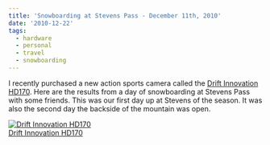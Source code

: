 ```yaml
---
title: 'Snowboarding at Stevens Pass - December 11th, 2010'
date: '2010-12-22'
tags:
  - hardware
  - personal
  - travel
  - snowboarding
---
```


I recently purchased a new action sports camera called the [Drift Innovation HD170](https://www.driftinnovation.com/hd170-action-camera). Here are the results from a day of snowboarding at Stevens Pass with some friends. This was our first day up at Stevens of the season. It was also the second day the backside of the mountain was open.

[![](https://www.driftinnovation.com/images/stories/flexicontent/l_2-l.jpg 'Drift Innovation HD170')  
Drift Innovation HD170](https://www.driftinnovation.com/hd170-action-camera)
